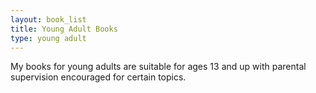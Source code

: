 ```yaml
---
layout: book_list
title: Young Adult Books
type: young adult
---
```

My books for young adults are suitable for ages 13 and up with parental supervision encouraged for certain topics.